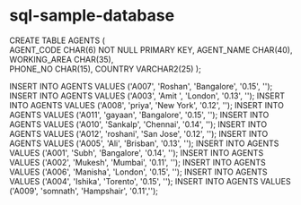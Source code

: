 # sql-sample-database

CREATE TABLE  AGENTS
   (	
    AGENT_CODE CHAR(6) NOT NULL PRIMARY KEY, 
	AGENT_NAME CHAR(40), 
	WORKING_AREA CHAR(35),  
	PHONE_NO CHAR(15), 
	COUNTRY VARCHAR2(25) 
	 );
   
   
   INSERT INTO AGENTS VALUES ('A007', 'Roshan', 'Bangalore', '0.15', '');
INSERT INTO AGENTS VALUES ('A003', 'Amit ', 'London', '0.13',  '');
INSERT INTO AGENTS VALUES ('A008', 'priya', 'New York', '0.12', '');
INSERT INTO AGENTS VALUES ('A011', 'gayaan', 'Bangalore', '0.15', '');
INSERT INTO AGENTS VALUES ('A010', 'Sankalp', 'Chennai', '0.14', '');
INSERT INTO AGENTS VALUES ('A012', 'roshani', 'San Jose', '0.12', '');
INSERT INTO AGENTS VALUES ('A005', 'Ali', 'Brisban', '0.13', '');
INSERT INTO AGENTS VALUES ('A001', 'Subh', 'Bangalore', '0.14', '');
INSERT INTO AGENTS VALUES ('A002', 'Mukesh', 'Mumbai', '0.11', '');
INSERT INTO AGENTS VALUES ('A006', 'Manisha', 'London', '0.15', '');
INSERT INTO AGENTS VALUES ('A004', 'Ishika', 'Torento', '0.15', '');
INSERT INTO AGENTS VALUES ('A009', 'somnath', 'Hampshair', '0.11','');
